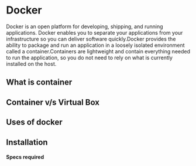 # Docker
Docker is an open platform for developing, shipping, and running applications. Docker enables you to separate your applications from your infrastructure so you can deliver software quickly.Docker provides the ability to package and run an application in a loosely isolated environment called a container.Containers are lightweight and contain everything needed to run the application, so you do not need to rely on what is currently installed on the host.

## What is container

## Container v/s Virtual Box

## Uses of docker

## Installation

#### Specs required


